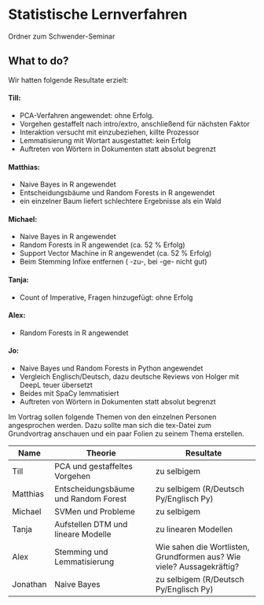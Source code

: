 # Statistische Lernverfahren
Ordner zum Schwender-Seminar

## What to do?
Wir hatten folgende Resultate erzielt:

#### Till:
- PCA-Verfahren angewendet: ohne Erfolg.
- Vorgehen gestaffelt nach intro/extro, anschließend für nächsten Faktor
- Interaktion versucht mit einzubeziehen, killte Prozessor
- Lemmatisierung mit Wortart ausgestattet: kein Erfolg
- Auftreten von Wörtern in Dokumenten statt absolut begrenzt

#### Matthias:
- Naive Bayes in R angewendet
- Entscheidungsbäume und Random Forests in R angewendet
- ein einzelner Baum liefert schlechtere Ergebnisse als ein Wald

#### Michael:
- Naive Bayes in R angewendet
- Random Forests in R angewendet (ca. 52 % Erfolg)
- Support Vector Machine in R angewendet (ca. 52 % Erfolg)
- Beim Stemming Infixe entfernen ( -zu-, bei -ge- nicht gut)

#### Tanja:
 - Count of Imperative, Fragen hinzugefügt: ohne Erfolg

#### Alex:
 - Random Forests in R angewendet

#### Jo:
 - Naive Bayes und Random Forests in Python angewendet
 - Vergleich Englisch/Deutsch, dazu deutsche Reviews von Holger mit DeepL teuer übersetzt
 - Beides mit SpaCy lemmatisiert
 - Auftreten von Wörtern in Dokumenten statt absolut begrenzt

Im Vortrag sollen folgende Themen von den einzelnen Personen angesprochen werden. Dazu sollte man sich die tex-Datei 
zum Grundvortrag anschauen und ein paar Folien zu seinem Thema erstellen.

<center>
  
| Name     | Theorie                                | Resultate                                                             |
|----------|----------------------------------------|-----------------------------------------------------------------------|
| Till     |  PCA und gestaffeltes Vorgehen         | zu selbigem                                                           |
| Matthias |  Entscheidungsbäume und Random Forest  | zu selbigem  (R/Deutsch Py/Englisch Py)                               |
| Michael  |  SVMen und Probleme                    | zu selbigem                                                           |
| Tanja    |  Aufstellen DTM und lineare Modelle    | zu linearen Modellen                                                  |
| Alex     |  Stemming und Lemmatisierung           | Wie sahen die Wortlisten, Grundformen aus? Wie viele? Aussagekräftig? |      
| Jonathan |  Naive Bayes                           | zu selbigem  (R/Deutsch Py/Englisch Py)                               |

</center>

